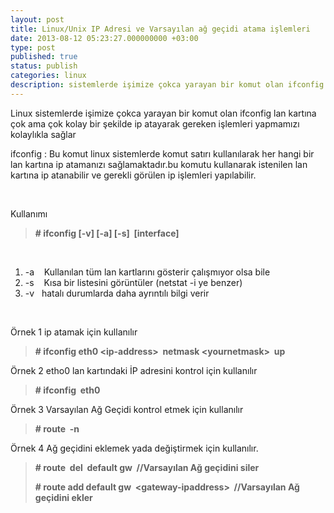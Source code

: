 ```yaml
---
layout: post
title: Linux/Unix IP Adresi ve Varsayılan ağ geçidi atama işlemleri
date: 2013-08-12 05:23:27.000000000 +03:00
type: post
published: true
status: publish
categories: linux
description: sistemlerde işimize çokca yarayan bir komut olan ifconfig lan kartına çok ama çok kolay bir şekilde ip atayarak gereken işlemleri yapmamızı
---
```

<p>Linux sistemlerde işimize çokca yarayan bir komut olan ifconfig lan kartına çok ama çok kolay bir şekilde ip atayarak gereken işlemleri yapmamızı kolaylıkla sağlar</p>
<p>ifconfig : Bu komut linux sistemlerde komut satırı kullanılarak her hangi bir lan kartına ip atamanızı sağlamaktadır.bu komutu kullanarak istenilen lan kartına ip atanabilir ve gerekli görülen ip işlemleri yapılabilir.</p>
<p>&nbsp;</p>
<p>Kullanımı</p>
<blockquote><p><strong># ifconfig [-v] [-a] [-s]  [interface]</strong></p></blockquote>
<p>&nbsp;</p>
<ol>
<li>-a    Kullanılan tüm lan kartlarını gösterir çalışmıyor olsa bile</li>
<li>-s    Kısa bir listesini görüntüler (netstat -i ye benzer)</li>
<li>-v   hatalı durumlarda daha ayrıntılı bilgi verir</li>
</ol>
<p>&nbsp;</p>
<p>Örnek 1 ip atamak için kullanılır</p>
<blockquote><p><strong># ifconfig eth0 &lt;ip-address&gt;  netmask &lt;yournetmask&gt;  up</strong></p></blockquote>
<p>Örnek 2 etho0 lan kartındaki İP adresini kontrol için kullanılır</p>
<blockquote><p><strong># ifconfig  eth0</strong></p></blockquote>
<p>Örnek 3 Varsayılan Ağ Geçidi kontrol etmek için kullanılır</p>
<blockquote><p><strong># route  -n</strong></p></blockquote>
<p>Örnek 4 Ağ geçidini eklemek yada değiştirmek için kullanılır.</p>
<blockquote><p><strong># route  del  default gw  //Varsayılan Ağ geçidini siler</strong></p>
<p><strong># route add default gw  &lt;gateway-ipaddress&gt;  //Varsayılan Ağ geçidini ekler</strong></p></blockquote>
<p>&nbsp;</p>
